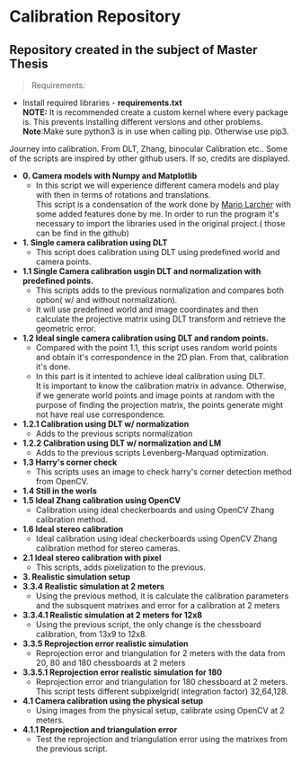 # Calibration Repository
## Repository created in the subject of Master Thesis

> Requirements:
  - Install required libraries - **requirements.txt**\
  **NOTE:** It is recommended create a custom kernel where every package is. This prevents installing different versions and other problems.
**Note**:Make sure python3 is in use when calling pip. Otherwise use pip3.

Journey into calibration. From DLT, Zhang, binocular Calibration etc.. Some of the scripts are inspired by other github users. If so, credits are displayed.
- **0. Camera models with Numpy and Matplotlib**
  - In this script we will experience different camera models and play with then in terms of rotations and translations.\
    This script is a condensation of the work done by [Mario Larcher](https://github.com/mnslarcher/camera-models) with some added features done by me.
    In order to run the program it's necessary to import the libraries used in the original project.( those can be find in the github)
- **1. Single camera calibration using DLT**
  - This script does calibration using DLT using predefined world and camera points.
- **1.1 Single Camera calibration usgin DLT and normalization with predefined points.**
  - This scripts adds to the previous normalization and compares both option( w/ and without normalization).
  - It will use predefined world and image coordinates and then calculate the projective matrix using DLT transform and retrieve the geometric error.
- **1.2 Ideal single camera calibration using DLT and random points.**
  - Compared with the point 1.1, this script uses random world points and obtain it's correspondence in the 2D plan. From that, calibration it's done.
  - In this part is it intented to achieve ideal calibration using DLT.\
    It is important to know the calibration matrix in advance. Otherwise, if we generate world points and image points at random with the purpose of finding the projection matrix, the points generate might not have real use correspondence.
- **1.2.1 Calibration using DLT w/ normalization**
  -  Adds to the previous scripts normalization
- **1.2.2 Calibration using DLT w/ normalization and LM**
  - Adds to the previous scripts Levenberg-Marquad optimization.
- **1.3 Harry's corner check**
  - This scripts uses an image to check harry's corner detection method from OpenCV.
- **1.4 Still in the worls**
- **1.5 Ideal Zhang calibration using OpenCV**
  - Calibration using ideal checkerboards and using OpenCV Zhang calibration method.
- **1.6 Ideal stereo calibration**
  - Ideal calibration using ideal checkerboards using OpenCV Zhang calibration method for stereo cameras.
- **2.1 Ideal stereo calibration with pixel**
   - This scripts, adds pixelization to the previous.
- **3. Realistic simulation setup**
- **3.3.4 Realistic simulation at 2 meters**
  - Using the previous method, it is calculate the calibration parameters and the subsquent matrixes and error for a calibration at 2 meters
- **3.3.4.1 Realistic simulation at 2 meters for 12x8**
  - Using the previous script, the only change is the chessboard calibration, from 13x9 to 12x8.
- **3.3.5 Reprojection error realistic simulation**
  - Reprojection error and triangulation for 2 meters with the data from 20, 80 and 180 chessboards at 2 meters
- **3.3.5.1 Reprojection error realistic simulation for 180**
  - Reprojection error and triangulation for 180 chessboard at 2 meters. This script tests different subpixelgrid( integration factor) 32,64,128.
- **4.1 Camera calibration using the physical setup**
  - Using images from the physical setup, calibrate using OpenCV at 2 meters.
- **4.1.1 Reprojection and triangulation error**
  - Test the reprojection and triangulation error using the matrixes from the previous script.
